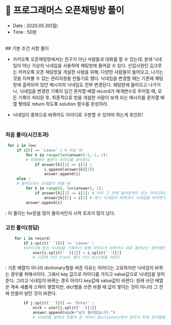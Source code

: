 # 🎀 프로그래머스 오픈채팅방 풀이
- Date : 2020.05.30(월)
- Time : 50분
<br>
## 기본 조건 사항 풀이

- 카카오톡 오픈채팅방에서는 친구가 아닌 사람들과 대화를 할 수 있는데, 본래 닉네임이 아닌 가상의 닉네임을 사용하여 채팅방에 들어갈 수 있다. 신입사원인 김크루는 카카오톡 오픈 채팅방을 개설한 사람을 위해, 다양한 사람들이 들어오고, 나가는 것을 지켜볼 수 있는 관리자창을 만들기로 했다. 닉네임을 변경할 때는 기존에 채팅방에 출력되어 있던 메시지의 닉네임도 전부 변경된다. 채팅방에 들어오고 나가거나, 닉네임을 변경한 기록이 담긴 문자열 배열 record가 매개변수로 주어질 때, 모든 기록이 처리된 후, 최종적으로 방을 개설한 사람이 보게 되는 메시지를 문자열 배열 형태로 return 하도록 solution 함수를 완성하라.

- 닉네임이 중복으로 바뀌어도 아이디로 구분할 수 있어야 하는게 포인트!
<br><br>

### 처음 풀이(시간초과)
```python
 for i in low:
     if i[0] == 'Leave' : # 떠날 때
         for k in range(len(answer)-1,-1,-1):
         # 뒤에부터 돌면서 아이디를 찾아준다.
             if answer[k][1] == i[1] :
                 i.append(answer[k][2])
                 answer.append(i)
     else :
     # 들어오거나 닉네임이 바뀔 때
         for k in range(0, len(answer), 1):
             if answer[k][1] == i[1]: # 이미 그 전에 들어온적이 있는 아이디라면
                 answer[k][2] = i[2] # 혹시 닉네임이 바뀌거나 닉네임을 바꾸면서 들어왔을 수 있으니 그 전 닉네임을 다 바꿔준다.
         answer.append(i)
```
: 이 풀이는 for문을 많이 돌아서인지 시작 초과가 많이 났다.

### 고친 풀이(정답)
```python
    for i in record:
        if i.split(' ')[0] != 'Leave' :
        #아이디에 맞는 닉네임을 기록하기 위해 아이디가 바뀌거나 새로 들어오는 경우에만 기록을 해야한다. 그래서 Leave는 배제한 if문으로 처리한다.
            user[i.split(' ')[1]] = i.split(' ')[2]
            # 기존에 쓰던 stack 형이 아닌 dict형을 써준다
```
: 기존 배열이 아니라 dictionary형을 써준 이유는 아이디는 고유하지만 닉네임이 바뀌는 경우를 위해서이다. 그래서 key 값으로 아이디를 가지고 value값으로 닉네임을 넣어준다. 그리고 닉네임이 바뀌는 경우 아이디 key값에 value값이 바뀐다. 원래 쓰던 배열은 계속 새롭게 스택이 쌓였지만, dict형을 쓰면 바뀔 때 값이 쌓이는 것이 아니라 그 전에 만들어 놨던 것이 바뀐다.

```python
        if j.split(' ')[0] == 'Enter' :
            nick = user[j.split(' ')[1]]
            answer.append(nick+"님이 들어왔습니다.")
            # 닉네임을 앞에서 만들어 둔 아이디 dictionary에서 찾아서 뒤에 문자열을 붙여서 출력해주면 된다.
```
